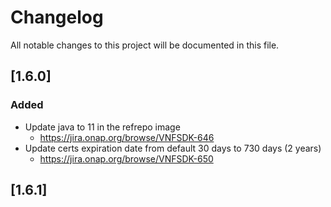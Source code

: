 # Changelog
All notable changes to this project will be documented in this file.


## [1.6.0]

### Added
- Update java to 11 in the refrepo image 
    - https://jira.onap.org/browse/VNFSDK-646
- Update certs expiration date from default 30 days to 730 days (2 years)
    - https://jira.onap.org/browse/VNFSDK-650

## [1.6.1]
